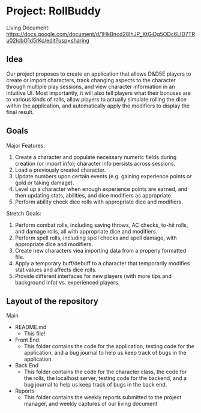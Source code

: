 # Project: RollBuddy

Living Document: https://docs.google.com/document/d/1HkBncd28IhJP_KtGiDg5ODc6LID7TRu02IcbO1d5rKc/edit?usp=sharing

## Idea

Our project proposes to create an application that allows D&D5E players to create or import characters, track changing aspects to the character through multiple play sessions, and view character information in an intuitive UI. Most importantly, it will also tell players what their bonuses are to various kinds of rolls, allow players to actually simulate rolling the dice within the application, and automatically apply the modifiers to display the final result.


## Goals

Major Features:


1. Create a character and populate necessary numeric fields during creation (or import info); character info persists across sessions.
2. Load a previously created character.
3. Update numbers upon certain events (e.g. gaining experience points or gold or taking damage).
4. Level up a character when enough experience points are earned, and then updating stats, abilities, and dice modifiers as appropriate.
5. Perform ability check dice rolls with appropriate dice and modifiers.


Stretch Goals:


1. Perform combat rolls, including saving throws, AC checks, to-hit rolls, and damage rolls, all with appropriate dice and modifiers.
2. Perform spell rolls, including spell checks and spell damage, with appropriate dice and modifiers.
3. Create new characters viea importing data from a properly formatted file.
4. Apply a temporary buff/debuff to a character that temporarily modifies stat values and affects dice rolls.
5. Provide different interfaces for new players (with more tips and background info) vs. experienced players.


## Layout of the repository 



Main
* README.md
    * This file!
* Front End
    * This folder contains the code for the application, testing code for the application, and a bug journal to help us keep track of bugs in the application
* Back End
    * This folder contains the code for the character class, the code for the rolls, the localhost server, testing code for the backend, and a bug journal to help us keep track of bugs in the back end.
* Reports
    * This folder contains the weekly reports submitted to the project manager, and weekly captures of our living document
